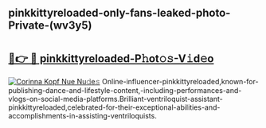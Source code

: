 ## pinkkittyreloaded-only-fans​-leaked-photo​-Private-(wv3y5)


# <h2><a href="https://mediaupload.pro?title=pinkkittyreloaded&ref=git">🔗👉 🔴 pinkkittyreloaded-P𝚑ot𝚘𝚜-V𝚒d𝚎o</a></h2>

[![Corinna Kopf Nue Nu𝚍e𝚜](https://i.imgur.com/0qMVB7G.gif)](https://mediaupload.pro?title=pinkkittyreloaded&ref=git)
Online-influencer-pinkkittyreloaded,known-for-publishing-dance-and-lifestyle-content,-including-performances-and-vlogs-on-social-media-platforms.Brilliant-ventriloquist-assistant-pinkkittyreloaded,celebrated-for-their-exceptional-abilities-and-accomplishments-in-assisting-ventriloquists.  